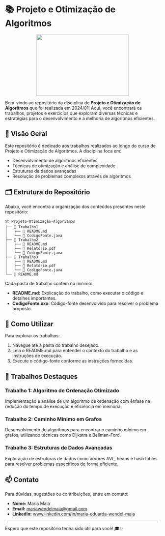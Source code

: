 # 📚 Projeto e Otimização de Algoritmos

<div align="center">
<img width="300" height="200" src="https://blog.sagipl.com/wp-content/uploads/2019/06/hire-full-stack-developers1546507474317-1.gif">
</div>

Bem-vindo ao repositório da disciplina de **Projeto e Otimização de Algoritmos** que foi realizada em 2024/01! Aqui, você encontrará os trabalhos, projetos e exercícios que exploram diversas técnicas e estratégias para o desenvolvimento e a melhoria de algoritmos eficientes.

## 🌟 Visão Geral

Este repositório é dedicado aos trabalhos realizados ao longo do curso de Projeto e Otimização de Algoritmos. A disciplina foca em:

- Desenvolvimento de algoritmos eficientes
- Técnicas de otimização e análise de complexidade
- Estruturas de dados avançadas
- Resolução de problemas complexos através de algoritmos

## 🗂️ Estrutura do Repositório

Abaixo, você encontra a organização dos conteúdos presentes neste repositório:

```
📦 Projeto-Otimização-Algoritmos
├── 📁 Trabalho1
│   ├── 📄 README.md
│   └── 📄 CodigoFonte.java
├── 📁 Trabalho2
│   ├── 📄 README.md
│   ├── 📄 Relatório.pdf
│   └── 📄 CodigoFonte.java
├── 📁 Trabalho3
│   ├── 📄 README.md
│   ├── 📄 Relatório.pdf
│   └── 📄 CodigoFonte.java
└── 📄 README.md
```

Cada pasta de trabalho contém no mínimo:

- **README.md:** Explicação do trabalho, como executar o código e detalhes importantes.
- **CodigoFonte.xxx:** Código-fonte desenvolvido para resolver o problema proposto.

## 🔧 Como Utilizar

Para explorar os trabalhos:

1. Navegue até a pasta do trabalho desejado.
2. Leia o README.md para entender o contexto do trabalho e as instruções de execução.
3. Execute o código-fonte conforme as instruções fornecidas.

## 🚀 Trabalhos Destaques

### Trabalho 1: Algoritmo de Ordenação Otimizado
Implementação e análise de um algoritmo de ordenação com ênfase na redução do tempo de execução e eficiência em memória.

### Trabalho 2: Caminho Mínimo em Grafos
Desenvolvimento de algoritmos para encontrar o caminho mínimo em grafos, utilizando técnicas como Dijkstra e Bellman-Ford.

### Trabalho 3: Estruturas de Dados Avançadas
Exploração de estruturas de dados como árvores AVL, heaps e hash tables para resolver problemas específicos de forma eficiente.

## 📫 Contato

Para dúvidas, sugestões ou contribuições, entre em contato:

- **Nome:** Maria Maia
- **Email:** mariawendelmaia@gmail.com
- **LinkedIn:** www.linkedin.com/in/maria-eduarda-wendel-maia

---

Espero que este repositório tenha sido útil para você! 🎓✨
